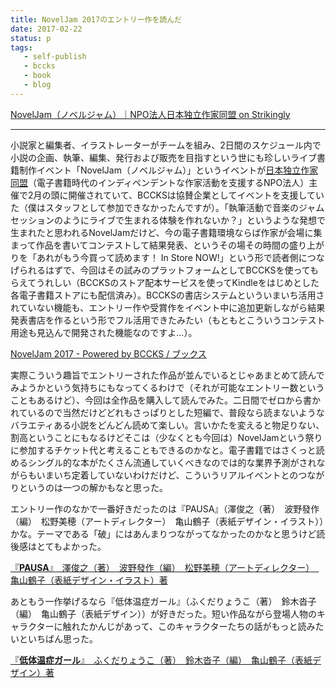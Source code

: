 ```yaml
---
title: NovelJam 2017のエントリー作を読んだ
date: 2017-02-22
status: p
tags:
   - self-publish
   - bccks
   - book
   - blog
---
```


[NovelJam（ノベルジャム）｜NPO法人日本独立作家同盟 on Strikingly](http://noveljam.strikingly.com/)

---

小説家と編集者、イラストレーターがチームを組み、2日間のスケジュール内で小説の企画、執筆、編集、発行および販売を目指すという世にも珍しいライブ書籍制作イベント「NovelJam（ノベルジャム）」というイベントが[日本独立作家同盟](http://www.allianceindependentauthors.jp/)（電子書籍時代のインディペンデントな作家活動を支援するNPO法人）主催で2月の頭に開催されていて、BCCKSは協賛企業としてイベントを支援していた（僕はスタッフとして参加できなかったんですが）。「執筆活動で音楽のジャムセッションのようにライブで生まれる体験を作れないか？」というような発想で生まれたと思われるNovelJamだけど、今の電子書籍環境ならば作家が会場に集まって作品を書いてコンテストして結果発表、というその場その時間の盛り上がりを「あれがもう今買って読めます！ In Store NOW!」という形で読者側につなげられるはずで、今回はその試みのプラットフォームとしてBCCKSを使ってもらえてうれしい（BCCKSのストア配本サービスを使ってKindleをはじめとした各電子書籍ストアにも配信済み）。BCCKSの書店システムといういまいち活用されていない機能も、エントリー作や受賞作をイベント中に追加更新しながら結果発表書店を作るという形でフル活用できたみたい（もともとこういうコンテスト用途も見込んで開発された機能なのですよ…）。

[NovelJam 2017 \- Powered by BCCKS / ブックス](http://bccks.jp/store/noveljam2017)

実際こういう趣旨でエントリーされた作品が並んでいるとじゃあまとめて読んでみようかという気持ちにもなってくるわけで（それが可能なエントリー数ということもあるけど）、今回は全作品を購入して読んでみた。二日間でゼロから書かれているので当然だけどどれもさっぱりとした短編で、普段なら読まないようなバラエティある小説をどんどん読めて楽しい。言いかたを変えると物足りない、割高ということにもなるけどそこは（少なくとも今回は）NovelJamという祭りに参加するチケット代と考えることもできるのかなと。電子書籍ではさくっと読めるシングル的な本がたくさん流通していくべきなのでは的な業界予測がされながらもいまいち定着していないわけだけど、こういうリアルイベントとのつながりというのは一つの解かもなと思った。

エントリー作のなかで一番好きだったのは『PAUSA』（澤俊之（著）　波野發作（編）　松野美穂（アートディレクター）　亀山鶴子（表紙デザイン・イラスト））かな。テーマである「破」にはあんまりつながってなかったのかなと思うけど読後感はとてもよかった。

<script src="http://bccks.jp/bcck/148608/embed" type="text/javascript"></script>
<a href="http://bccks.jp/bcck/148608/info" title="PAUSA" target="_blank">『<strong>PAUSA</strong>』　澤俊之（著）　波野發作（編）　松野美穂（アートディレクター）　亀山鶴子（表紙デザイン・イラスト）著</a>

あともう一作挙げるなら『低体温症ガール』（ふくだりょうこ（著）　鈴木沓子（編）　亀山鶴子（表紙デザイン））が好きだった。短い作品ながら登場人物のキャラクターに触れたかんじがあって、このキャラクターたちの話がもっと読みたいといちばん思った。

<script src="http://bccks.jp/bcck/148604/embed" type="text/javascript"></script>
<a href="http://bccks.jp/bcck/148604/info" title="低体温症ガール" target="_blank">『<strong>低体温症ガール</strong>』　ふくだりょうこ（著）　鈴木沓子（編）　亀山鶴子（表紙デザイン）著</a>
